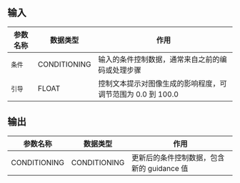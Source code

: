 ## 输入

| 参数名称 | 数据类型 | 作用 |
|---------|--------|------|
| `条件` | CONDITIONING | 输入的条件控制数据，通常来自之前的编码或处理步骤 |
| `引导` | FLOAT | 控制文本提示对图像生成的影响程度，可调节范围为 0.0 到 100.0 |

## 输出

| 参数名称 | 数据类型 | 作用 |
|---------|--------|------|
| CONDITIONING | CONDITIONING | 更新后的条件控制数据，包含新的 guidance 值 |
